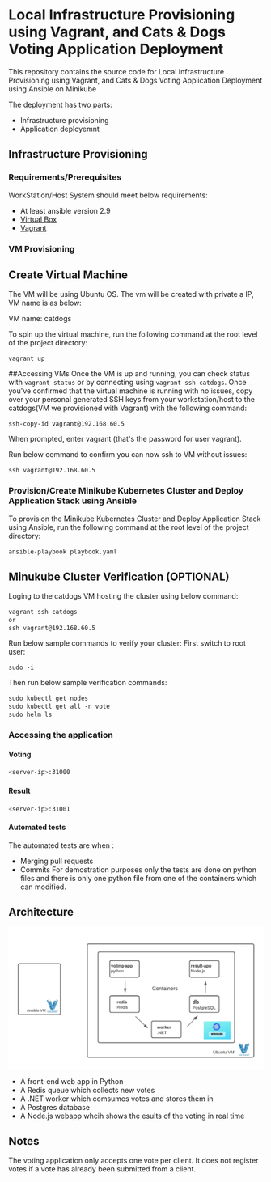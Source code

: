# Local Infrastructure Provisioning using Vagrant, and Cats & Dogs Voting Application Deployment
This repository contains the source code for Local Infrastructure Provisioning using Vagrant, and Cats & Dogs Voting Application Deployment using Ansible on Minikube

The deployment has two parts:

 * Infrastructure provisioning
 * Application deployemnt


## Infrastructure Provisioning

### Requirements/Prerequisites
WorkStation/Host System should  meet below requirements:
- At least ansible version 2.9
- [Virtual Box](https://www.virtualbox.org/wiki/Downloads)
- [Vagrant](https://www.vagrantup.com/docs/installation)

### VM Provisioning
## Create Virtual Machine
The VM will be using Ubuntu OS.
The vm will be created with private a IP, VM name is as below:

VM name: catdogs

To spin up the virtual machine, run the following command at the root level of the project directory:
```
vagrant up
```
##Accessing VMs 
Once the VM is up and running, you can check status with `vagrant status` or by connecting using `vagrant ssh catdogs`. 
Once you've confirmed that the virtual machine is running with no issues, copy over your personal generated SSH keys from your workstation/host to the catdogs(VM we provisioned with Vagrant) with the following command:
```
ssh-copy-id vagrant@192.168.60.5
```
When prompted, enter vagrant (that's the password for user vagrant).

Run below command to confirm you can now ssh to VM without issues:
```
ssh vagrant@192.168.60.5
```

### Provision/Create Minikube Kubernetes Cluster and Deploy Application Stack using Ansible
To provision the Minikube Kubernetes Cluster and Deploy Application Stack using Ansible, run the following command at the root level of the project directory:

 ```bash
ansible-playbook playbook.yaml
 ```

## Minukube Cluster Verification (OPTIONAL)
Loging to the catdogs VM hosting the cluster using below command:
```
vagrant ssh catdogs
or
ssh vagrant@192.168.60.5
```

Run below sample commands to verify your cluster:
First switch to root user:
```
sudo -i
```
Then run below sample verification commands:
```
sudo kubectl get nodes
sudo kubectl get all -n vote
sudo helm ls
```

###  Accessing the application

#### Voting

 ```bash
<server-ip>:31000
 ```

#### Result

 ```bash
<server-ip>:31001
 ```

#### Automated tests

The automated tests are when :

 * Merging pull requests
 * Commits
For demostration purposes only the tests are done on python files and there is only one python file from one of the containers which can modified.

Architecture
-----

![Architecture diagram](architecture.png)

* A front-end web app in Python
* A Redis queue which collects new votes
* A .NET worker which comsumes votes and stores them in
* A Postgres database
* A Node.js webapp whcih shows the esults of the voting in real time

Notes
-----

The voting application only accepts one vote per client. It does not register votes if a vote has already been submitted from a client.
